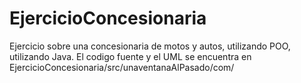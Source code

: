 # EjercicioConcesionaria
Ejercicio sobre una concesionaria de motos y autos, utilizando POO, utilizando Java. 
El codigo fuente y el UML se encuentra en EjercicioConcesionaria/src/unaventanaAlPasado/com/
